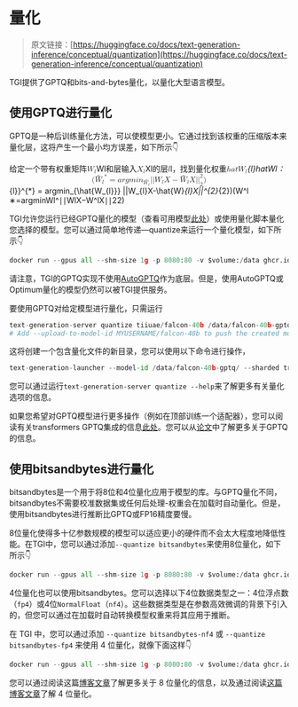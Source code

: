 # 量化

> 原文链接：[https://huggingface.co/docs/text-generation-inference/conceptual/quantization](https://huggingface.co/docs/text-generation-inference/conceptual/quantization)

TGI提供了GPTQ和bits-and-bytes量化，以量化大型语言模型。

## 使用GPTQ进行量化

GPTQ是一种后训练量化方法，可以使模型更小。它通过找到该权重的压缩版本来量化层，这将产生一个最小均方误差，如下所示👇

给定一个带有权重矩阵<math><semantics><mrow><msub><mi>W</mi><mi>l</mi></msub></mrow><annotation encoding="application/x-tex">W_{l}</annotation></semantics></math>Wl和层输入<math><semantics><mrow><msub><mi>X</mi><mi>l</mi></msub></mrow><annotation encoding="application/x-tex">X_{l}</annotation></semantics></math>Xl的层<math><semantics><mrow><mi>l</mi></mrow><annotation encoding="application/x-tex">l</annotation></semantics></math>l，找到量化权重<math><semantics><mrow><mi>h</mi><mi>a</mi><mi>t</mi><msub><mi>W</mi><mi>l</mi></msub></mrow><annotation encoding="application/x-tex">\\hat{W}_{l}</annotation></semantics></math>hatWl： <math display="block"><semantics><mrow><mo stretchy="false">(</mo><msup><msub><mover accent="true"><mi>W</mi><mo>^</mo></mover><mi>l</mi></msub><mo lspace="0em" rspace="0em">∗</mo></msup><mo>=</mo><mi>a</mi><mi>r</mi><mi>g</mi><mi>m</mi><mi>i</mi><msub><mi>n</mi><mover accent="true"><msub><mi>W</mi><mi>l</mi></msub><mo>^</mo></mover></msub><mi mathvariant="normal">∣</mi><mi mathvariant="normal">∣</mi><msub><mi>W</mi><mi>l</mi></msub><mi>X</mi><mo>−</mo><msub><mover accent="true"><mi>W</mi><mo>^</mo></mover><mi>l</mi></msub><mi>X</mi><mi mathvariant="normal">∣</mi><msubsup><mi mathvariant="normal">∣</mi><mn>2</mn><mn>2</mn></msubsup><mo stretchy="false">)</mo></mrow><annotation encoding="application/x-tex">({\hat{W}_{l}}^{*} = argmin_{\hat{W_{l}}} ||W_{l}X-\hat{W}_{l}X||^{2}_{2})</annotation></semantics></math>(W^l​∗=argminWl​^​​∣∣Wl​X−W^l​X∣∣22​)

TGI允许您运行已经GPTQ量化的模型（查看可用模型[此处](https://huggingface.co/models?search=gptq)）或使用量化脚本量化您选择的模型。您可以通过简单地传递—quantize来运行一个量化模型，如下所示👇

```py
docker run --gpus all --shm-size 1g -p 8080:80 -v $volume:/data ghcr.io/huggingface/text-generation-inference:latest --model-id $model --quantize gptq
```

请注意，TGI的GPTQ实现不使用[AutoGPTQ](https://github.com/PanQiWei/AutoGPTQ)作为底层。但是，使用AutoGPTQ或Optimum量化的模型仍然可以被TGI提供服务。

要使用GPTQ对给定模型进行量化，只需运行

```py
text-generation-server quantize tiiuae/falcon-40b /data/falcon-40b-gptq
# Add --upload-to-model-id MYUSERNAME/falcon-40b to push the created model to the hub directly
```

这将创建一个包含量化文件的新目录，您可以使用以下命令进行操作，

```py
text-generation-launcher --model-id /data/falcon-40b-gptq/ --sharded true --num-shard 2 --quantize gptq
```

您可以通过运行`text-generation-server quantize --help`来了解更多有关量化选项的信息。

如果您希望对GPTQ模型进行更多操作（例如在顶部训练一个适配器），您可以阅读有关transformers GPTQ集成的信息[此处](https://huggingface.co/blog/gptq-integration)。您可以从[论文](https://arxiv.org/pdf/2210.17323.pdf)中了解更多关于GPTQ的信息。

## 使用bitsandbytes进行量化

bitsandbytes是一个用于将8位和4位量化应用于模型的库。与GPTQ量化不同，bitsandbytes不需要校准数据集或任何后处理-权重会在加载时自动量化。但是，使用bitsandbytes进行推断比GPTQ或FP16精度要慢。

8位量化使得多十亿参数规模的模型可以适应更小的硬件而不会太大程度地降低性能。在TGI中，您可以通过添加`--quantize bitsandbytes`来使用8位量化，如下所示👇

```py
docker run --gpus all --shm-size 1g -p 8080:80 -v $volume:/data ghcr.io/huggingface/text-generation-inference:latest --model-id $model --quantize bitsandbytes
```

4位量化也可以使用bitsandbytes。您可以选择以下4位数据类型之一：4位浮点数（`fp4`）或4位`NormalFloat`（`nf4`）。这些数据类型是在参数高效微调的背景下引入的，但您可以通过在加载时自动转换模型权重来将其应用于推断。

在 TGI 中，您可以通过添加 `--quantize bitsandbytes-nf4` 或 `--quantize bitsandbytes-fp4` 来使用 4 位量化，就像下面这样👇

```py
docker run --gpus all --shm-size 1g -p 8080:80 -v $volume:/data ghcr.io/huggingface/text-generation-inference:latest --model-id $model --quantize bitsandbytes-nf4
```

您可以通过阅读这篇[博客文章](https://huggingface.co/blog/hf-bitsandbytes-integration)了解更多关于 8 位量化的信息，以及通过阅读[这篇博客文章](https://huggingface.co/blog/4bit-transformers-bitsandbytes)了解 4 位量化。
